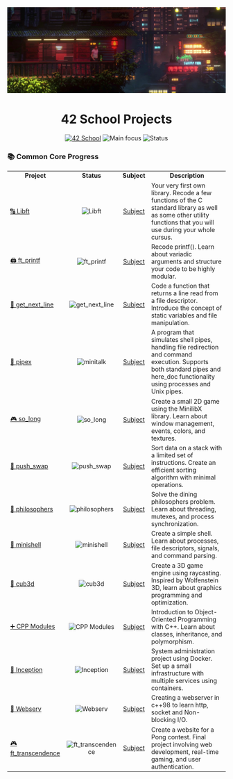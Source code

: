 <img src="https://raw.githubusercontent.com/lulebugl/lulebugl/main/.github/images/1299084.jpg" alt="Top Image"/>
<h1 align="center">42 School Projects </h1>
<p align="center">
  <a href="https://42.fr/en/homepage/"><img src="https://img.shields.io/badge/School-42-blue?style=flat-square&logo=42" alt="42 School"/></a>
  <img src="https://img.shields.io/badge/Focus-C%20Programming-brightgreen?style=flat-square" alt="Main focus"/>
  <img src="https://img.shields.io/badge/Status-In%20Progress-orange?style=flat-square" alt="Status"/>
</p>
<h3> 📚 Common Core Progress</h3>
<table align="center">
  <tr>
    <td align="center">
      <strong>Project</strong>
    </td>
    <td align="center">
      <strong>Status</strong>
    </td>
    <td align="center">
      <strong>Subject</strong>
    </td>
    <td align="center">
      <strong>Description</strong>
    </td>
  </tr>
  <tr>
    <td>
      <a href="https://github.com/lulebugl/libft">🔠 Libft</a>
    </td>
    <td align="center">
      <img src="https://img.shields.io/badge/completed-success?style=flat-square" alt="Libft"/>
    </td>
    <td align="center">
      <a href="https://github.com/lulebugl/lulebugl/blob/main/documentation/subjects/libft.pdf">Subject</a>
    </td>
    <td>
      Your very first own library. Recode a few functions of the C standard library as well as some other utility functions that you will use during your whole cursus.
    </td>
  </tr>
  <tr>
    <td>
      <a href="https://github.com/lulebugl/ft_printf">🖨️ ft_printf</a>
    </td>
    <td align="center">
      <img src="https://img.shields.io/badge/completed-success?style=flat-square" alt="ft_printf"/>
    </td>
    <td align="center">
      <a href="https://github.com/lulebugl/lulebugl/blob/main/documentation/subjects/ft_printf.pdf">Subject</a>
    </td>
    <td>
      Recode printf(). Learn about variadic arguments and structure your code to be highly modular.
    </td>
  </tr>
  <tr>
    <td>
      <a href="https://github.com/lulebugl/get_next_line">📑 get_next_line</a>
    </td>
    <td align="center">
      <img src="https://img.shields.io/badge/completed-success?style=flat-square" alt="get_next_line"/>
    </td>
    <td align="center">
      <a href="https://github.com/lulebugl/lulebugl/blob/main/documentation/subjects/get_next_line.pdf">Subject</a>
    </td>
    <td>
      Code a function that returns a line read from a file descriptor. Introduce the concept of static variables and file manipulation.
    </td>
  </tr>
  <tr>
    <td>
      <a href="https://github.com/lulebugl/pipex">🔌 pipex</a>
    </td>
    <td align="center">
      <img src="https://img.shields.io/badge/completed-success?style=flat-square" alt="minitalk"/>
    </td>
    <td align="center">
      <a href="https://github.com/lulebugl/lulebugl/blob/main/documentation/subjects/pipex.pdf">Subject</a>
    </td>
    <td>
      A program that simulates shell pipes, handling file redirection and command execution. Supports both standard pipes and here_doc functionality using processes and Unix pipes.
    </td>
  </tr>
  <tr>
    <td>
      <a href="https://github.com/lulebugl/so_long">🎮 so_long</a>
    </td>
    <td align="center">
      <img src="https://img.shields.io/badge/completed-success?style=flat-square" alt="so_long"/>
    </td>
    <td align="center">
      <a href="https://github.com/lulebugl/lulebugl/blob/main/documentation/subjects/so_long.pdf">Subject</a>
    </td>
    <td>
      Create a small 2D game using the MinilibX library. Learn about window management, events, colors, and textures.
    </td>
  </tr>
  <tr>
    <td>
      <a href="https://github.com/lulebugl/push_swap">🔄 push_swap</a>
    </td>
    <td align="center">
      <img src="https://img.shields.io/badge/completed-success?style=flat-square" alt="push_swap"/>
    </td>
    <td align="center">
      <a href="https://github.com/lulebugl/lulebugl/blob/main/documentation/subjects/push_swap.pdf">Subject</a>
    </td>
    <td>
      Sort data on a stack with a limited set of instructions. Create an efficient sorting algorithm with minimal operations.
    </td>
  </tr>
  <tr>
    <td>
      <a href="https://github.com/lulebugl/Philosophers">🤔 philosophers</a>
    </td>
    <td align="center">
      <img src="https://img.shields.io/badge/completed-success?style=flat-square" alt="philosophers"/>
    </td>
    <td align="center">
      <a href="#">Subject</a>
    </td>
    <td>
      Solve the dining philosophers problem. Learn about threading, mutexes, and process synchronization.
    </td>
  </tr>
  <tr>
    <td>
      <a href="https://github.com/lulebugl/minishell">🐚 minishell</a>
    </td>
    <td align="center">
      <img src="https://img.shields.io/badge/completed-success?style=flat-square" alt="minishell"/>
    </td>
    <td align="center">
      <a href="https://github.com/lulebugl/lulebugl/blob/main/documentation/subjects/minishell.pdf">Subject</a>
    </td>
    <td>
      Create a simple shell. Learn about processes, file descriptors, signals, and command parsing.
    </td>
  </tr>
  <tr>
    <td>
      <a href="https://github.com/lulebugl/cub3D">🎯 cub3d</a>
    </td>
    <td align="center">
      <img src="https://img.shields.io/badge/completed-success?style=flat-square" alt="cub3d"/>
    </td>
    <td align="center">
      <a href="https://github.com/lulebugl/lulebugl/blob/main/documentation/subjects/cub3D.pdf">Subject</a>
    </td>
    <td>
      Create a 3D game engine using raycasting. Inspired by Wolfenstein 3D, learn about graphics programming and optimization.
    </td>
  </tr>
  <tr>
    <td>
      <a href="https://github.com/lulebugl/cpp_modules">➕ CPP Modules</a>
    </td>
    <td align="center">
      <img src="https://img.shields.io/badge/completed-success?style=flat-square" alt="CPP Modules"/>
    </td>
    <td align="center">
      <a href="#">Subject</a>
    </td>
    <td>
      Introduction to Object-Oriented Programming with C++. Learn about classes, inheritance, and polymorphism.
    </td>
  </tr>
  <tr>
    <td>
      <a href="https://github.com/lulebugl/inception">🐳 Inception</a>
    </td>
    <td align="center">
      <img src="https://img.shields.io/badge/locked-red?style=flat-square" alt="Inception"/>
    </td>
    <td align="center">
      <a href="#">Subject</a>
    </td>
    <td>
      System administration project using Docker. Set up a small infrastructure with multiple services using containers.
    </td>
  </tr>
  <tr>
    <td>
      <a href="https://github.com/lulebugl/webserv">💬 Webserv</a>
    </td>
    <td align="center">
      <img src="https://img.shields.io/badge/completed-success?style=flat-square" alt="Webserv"/>
    </td>
    <td align="center">
      <a href="#">Subject</a>
    </td>
    <td>
      Creating a webserver in c++98 to learn http, socket and Non-blocking I/O.
    </td>
  </tr>
  <tr>
    <td>
      <a href="#">🎮 ft_transcendence</a>
    </td>
    <td align="center">
      <img src="https://img.shields.io/badge/locked-red?style=flat-square" alt="ft_transcendence"/>
    </td>
    <td align="center">
      <a href="#">Subject</a>
    </td>
    <td>
      Create a website for a Pong contest. Final project involving web development, real-time gaming, and user authentication.
    </td>
  </tr>
</table>
